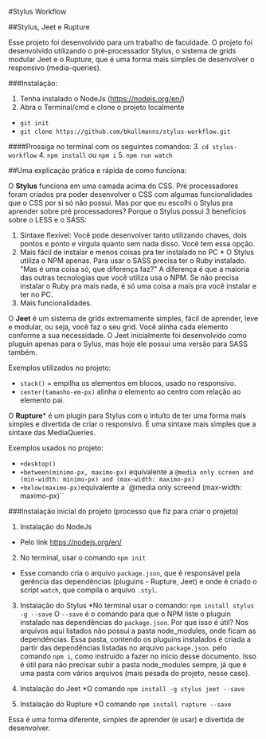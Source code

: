 
#Stylus Workflow

##Stylus, Jeet e Rupture

Esse projeto foi desenvolvido para um trabalho de faculdade.
O projeto foi desenvolvido utilizando o pré-processador Stylus, o sistema de grids modular Jeet 
e o Rupture, que é uma forma mais simples de desenvolver o responsivo (media-queries).

###Instalação:

1. Tenha instalado o NodeJs (https://nodejs.org/en/)
2. Abra o Terminal/cmd e clone o projeto localmente
  * `git init`
  * `git clone https://github.com/bkullmanns/stylus-workflow.git`
  
####Prossiga no terminal com os seguintes comandos:
3. `cd stylus-workflow`
4. `npm install` ou `npm i`
5. `npm run watch` 

##Uma explicação prática e rápida de como funciona: 

O **Stylus** funciona em uma camada acima do CSS. Pré processadores foram criados pra poder desenvolver 
o CSS com algumas funcionalidades que o CSS por si só não possui. 
Mas por que eu escolhi o Stylus pra aprender sobre pré processadores?
Porque o Stylus possui 3 benefícios sobre o LESS e o SASS: 
  1. Sintaxe flexível: Você pode desenvolver tanto utilizando chaves, dois pontos e ponto e vírgula quanto sem nada disso.
  Você tem essa opção.
  2. Mais fácil de instalar e menos coisas pra ter instalado no PC
    * O Stylus utiliza o NPM apenas. Para usar o SASS precisa ter o Ruby instalado. 
  "Mas é uma coisa só, que diferença faz?" A diferença é que a maioria das outras tecnologias que você utiliza
  usa o NPM. Se não precisa instalar o Ruby pra mais nada, é só uma coisa a mais pra você instalar e ter no PC.
  3. Mais funcionalidades.

O **Jeet** é um sistema de grids extremamente simples, fácil de aprender, leve e modular, ou seja,
você faz o seu grid. Você alinha cada elemento conforme a sua necessidade.
O Jeet inicialmente foi desenvolvido como pluguin apenas para o Sylus, mas hoje ele possui uma versão para SASS também.

Exemplos utilizados no projeto:
  * `stack()` = empilha os elementos em blocos, usado no responsivo.
  * `center(tamanho-em-px)` alinha o elemento ao centro com relação ao elemento pai.

O **Rupture*** é um plugin para Stylus com o intuíto de ter uma forma mais simples e divertida de criar o responsivo.
É uma sintaxe mais simples que a sintaxe das MediaQueries.

Exemplos usados no projeto:
  * `+desktop()` 
  * `+between(minimo-px, maximo-px)` equivalente a `@media only screen and (min-width: minimo-px) and (max-width: maximo-px)`
  * `+below(maximo-px)`equivalente a `@media only screend (max-width: maximo-px)``

###Instalação inicial do projeto (processo que fiz para criar o projeto)

1. Instalação do NodeJs
  * Pelo link https://nodejs.org/en/
  
2. No terminal, usar o comando `npm init`
  * Esse comando cria o arquivo `package.json`, que é responsável pela gerência das dependências (pluguins - Rupture, Jeet) 
  e onde é criado o script `watch`, que compila o arquivo `.styl`.
  
3. Instalação do Stylus
  *No terminal usar o comando: `npm install stylus -g --save`
  O `--save` é o comando para que o NPM liste o pluguin instalado nas dependências do `package.json`. 
  Por que isso é útil? Nos arquivos aqui listados não possui a pasta node_modules, onde ficam as dependências. Essa pasta, contendo 
  os pluguins instalados é criada a partir das dependências listadas no arquivo `package.json`.
  pelo comando `npm i`, como instruído a fazer no início desse documento. Isso é útil para não precisar subir a pasta node_modules 
  sempre, já que é uma pasta com vários arquivos (mais pesada do projeto, nesse caso).
  
4. Instalação do Jeet
  *O comando `npm install -g stylus jeet --save`
  
5. Instalação do Rupture
  *O comando `npm install rupture --save`
  
Essa é uma forma diferente, simples de aprender (e usar) e divertida de desenvolver.


  






  




